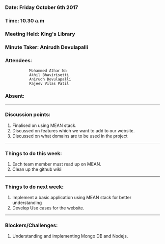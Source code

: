### Date: Friday October 6th 2017
### Time: 10.30 a.m
### Meeting Held: King's Library
### Minute Taker: Anirudh Devulapalli
### Attendees: 
               Mohammed Athar Na
               Akhil Bhavirisetti
               Anirudh Devulapalli
               Rajeev Vilas Patil
### Absent: 
---
### Discussion points:
1. Finalised on using MEAN stack.
2. Discussed on features which we want to add to our website.
3. Discussed on what domains are to be used in the project
---
### Things to do this week:
1. Each team member must read up on MEAN.
2. Clean up the github wiki
---
### Things to do next week:
1. Implement a basic application using MEAN stack for better understanding
2. Develop Use cases for the website.
---
### Blockers/Challenges:
1. Understanding and implementing Mongo DB and Nodejs.
